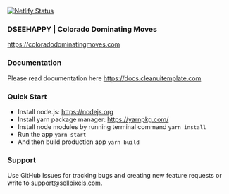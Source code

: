 [![Netlify Status](https://api.netlify.com/api/v1/badges/95d14c0f-cc82-42bd-8470-e078bec4b1d0/deploy-status)](https://app.netlify.com/sites/colorado-dominating-moves/deploys)
### DSEEHAPPY | Colorado Dominating Moves ###
https://coloradodominatingmoves.com

### Documentation ###
Please read documentation here https://docs.cleanuitemplate.com

### Quick Start ###
* Install node.js: https://nodejs.org​
* Install yarn package manager: https://yarnpkg.com/​
* Install node modules by running terminal command `yarn install`
* Run the app `yarn start`
* And then build production app `yarn build`

### Support ###
Use GitHub Issues for tracking bugs and creating new feature requests or write to [support@sellpixels.com](mailto:support@sellpixels.com).
